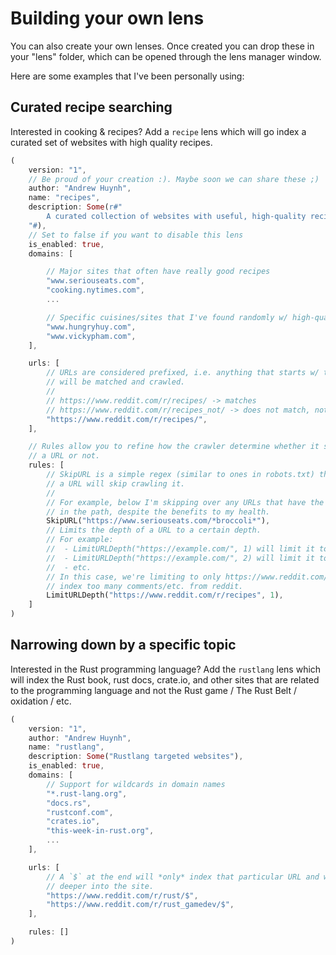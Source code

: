 # Building your own lens

You can also create your own lenses. Once created you can drop these in your "lens"
folder, which can be opened through the lens manager window.

Here are some examples that I've been personally using:

## Curated recipe searching

Interested in cooking & recipes? Add a `recipe` lens which will go index a
curated set of websites with high quality recipes.

```rust
(
    version: "1",
    // Be proud of your creation :). Maybe soon we can share these ;)
    author: "Andrew Huynh",
    name: "recipes",
    description: Some(r#"
        A curated collection of websites with useful, high-quality recipes.
    "#),
    // Set to false if you want to disable this lens
    is_enabled: true,
    domains: [

        // Major sites that often have really good recipes
        "www.seriouseats.com",
        "cooking.nytimes.com",
        ...

        // Specific cuisines/sites that I've found randomly w/ high-quality recipes
        "www.hungryhuy.com",
        "www.vickypham.com",
    ],

    urls: [
        // URLs are considered prefixed, i.e. anything that starts w/ the following
        // will be matched and crawled.
        //
        // https://www.reddit.com/r/recipes/ -> matches
        // https://www.reddit.com/r/recipes_not/ -> does not match, notice the end slash.
        "https://www.reddit.com/r/recipes/",
    ],

    // Rules allow you to refine how the crawler determine whether it should crawl
    // a URL or not.
    rules: [
        // SkipURL is a simple regex (similar to ones in robots.txt) that when matches
        // a URL will skip crawling it.
        //
        // For example, below I'm skipping over any URLs that have the word "broccoli"
        // in the path, despite the benefits to my health.
        SkipURL("https://www.seriouseats.com/*broccoli*"),
        // Limits the depth of a URL to a certain depth.
        // For example:
        //  - LimitURLDepth("https://example.com/", 1) will limit it to https://example.com/<path 1>
        //  - LimitURLDepth("https://example.com/", 2) will limit it to https://example.com/<path 1>/<path 2>
        //  - etc.
        // In this case, we're limiting to only https://www.reddit.com/r/recipes/<post> so we don't
        // index too many comments/etc. from reddit.
        LimitURLDepth("https://www.reddit.com/r/recipes", 1),
    ]
)
```


## Narrowing down by a specific topic

Interested in the Rust programming language? Add the `rustlang` lens which will
index the Rust book, rust docs, crate.io, and other sites that are related to the
programming language and not the Rust game / The Rust Belt / oxidation / etc.

```rust
(
    version: "1",
    author: "Andrew Huynh",
    name: "rustlang",
    description: Some("Rustlang targeted websites"),
    is_enabled: true,
    domains: [
        // Support for wildcards in domain names
        "*.rust-lang.org",
        "docs.rs",
        "rustconf.com",
        "crates.io",
        "this-week-in-rust.org",
        ...
    ],

    urls: [
        // A `$` at the end will *only* index that particular URL and will not go
        // deeper into the site.
        "https://www.reddit.com/r/rust/$",
        "https://www.reddit.com/r/rust_gamedev/$",
    ],

    rules: []
)
```
